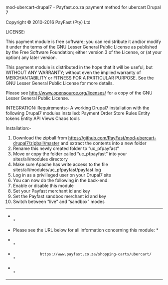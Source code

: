 mod-ubercart-drupal7 - Payfast.co.za payment method for ubercart Drupal 7

Copyright © 2010-2016 PayFast (Pty) Ltd

LICENSE:
 
This payment module is free software; you can redistribute it and/or modify
it under the terms of the GNU Lesser General Public License as published
by the Free Software Foundation; either version 3 of the License, or (at
your option) any later version.

This payment module is distributed in the hope that it will be useful, but
WITHOUT ANY WARRANTY; without even the implied warranty of MERCHANTABILITY
or FITNESS FOR A PARTICULAR PURPOSE. See the GNU Lesser General Public
License for more details.

Please see http://www.opensource.org/licenses/ for a copy of the GNU Lesser
General Public License.

INTEGRATION:
Requirements:-
A working Drupal7 installation with the following Drupal7 modules installed:
Payment
Order
Store
Rules
Entity tokens
Entity API
Views
Chaos tools

Installation:-
1. Download the zipball from https://github.com/PayFast/mod-ubercart-drupal7/zipball/master and extract the contents into a new folder
2. Rename this newly created folder to ”uc_pfpayfast”
3. Move or copy the folder called ”uc_pfpayfast” into your sites/all/modules directory
4. Make sure Apache has write access to the file sites/all/modules/uc_pfpayfast/payfast.log
5. Log in as a privilleged user on your Drupal7 site
6. You can now do the following in the back-end:
7. Enable or disable this module
8. Set your Payfast merchant id and key
9. Set the Payfast sandbox merchant id and key
10. Switch between ”live” and ”sandbox” modes

******************************************************************************
*                                                                            *
*    Please see the URL below for all information concerning this module:    *
*                                                                            *
*                 https://www.payfast.co.za/shopping-carts/ubercart/   	     *
*                                                                            *
******************************************************************************

